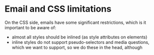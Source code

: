 # Email and CSS limitations

On the CSS side, emails have some significant restrictions, which is it
important to be aware of:

- almost all styles should be inlined (as style attributes on elements)
- inline styles do not support pseudo-selectors and media questions, which we
    want to support, so we do these in the head, although <style> in the head is
    not universally supported
- modern layout approaches (flex/grid) are not supported so stick to tables
- there are various limitations about where you can use padding

Specifically, for layout:

- only use tables for layout
- set width on `table` elements
- set padding on `td` elements
- avoid margin (it is unreliable on some older Outlook versions)
- you can do 'responsive design' by using the 'fluid hybrid' technique (see
    [here](https://www.emailonacid.com/blog/article/email-development/a-fluid-hybrid-design-primer/)).
    Essentially, you use nested tables with `width: 100%` and `max-width: 100px`
    (e.g.). Note, a hack is required for Outlook.

To help stick to these, specific typings have been added to constrain CSS
property use - for example `tableCSS`, which differs from `tdCSS` and so on. See
the `css.ts` file for all available here.

Useful reading:

- [CSS in emails - Campaign Monitor](https://www.campaignmonitor.com/css/)
- [How to code emails for outlook 2016 - Email on acid](https://www.emailonacid.com/blog/article/email-development/how-to-code-emails-for-outlook-2016/)
- [Fluid hybrid design primer - Email on acid](https://www.emailonacid.com/blog/article/email-development/a-fluid-hybrid-design-primer/)
- [Useful bug fix snippets- Litmus](https://litmus.com/community/snippets)
- [Working with email on frontend - The Guardian Github](https://github.com/guardian/frontend/blob/master/docs/03-dev-howtos/17-working-with-emails.md#email-rendering)
- [Example of a Guardian email front - Guardian Film Today](https://www.theguardian.com/email/film-today)

## Special fixes

### Fix #1 - Lotus Notes 8.5 - missing background-color in the footer section.

To fix the problem with the missing background-color on Lotus Notes 8.5, we had to remove inline CSS style which
was setting a 'background-color' to '#333333' and move this styling to 'bgcolor' attribute.
According to Campaign Monitor CSS support (https://www.campaignmonitor.com/css/color-background/background-color/)
background-color is partially supported on the table, which would normally work correctly. However, in the inline styles we were also
adding styles for 'background-repeat', 'background-position' and 'background-image', and all of the above inline styles are not supported in Lotus Notes 8.5.
Because of that, Lotus Notes 8.5 was stripping out all of the inline styles, including 'background-color', which would normally work fine.

More details on the PR can be found here: https://github.com/guardian/editorial-emails/pull/16
